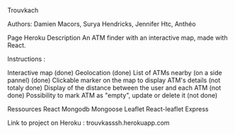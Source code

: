 Trouvkach

Authors: Damien Macors, Surya Hendricks, Jennifer Htc, Anthéo

Page Heroku
Description
An ATM finder with an interactive map, made with React.

Instructions :

 Interactive map (done)
 Geolocation (done)
 List of ATMs nearby (on a side pannel) (done)
 Clickable marker on the map to display ATM's details (not totaly done)
 Display of the distance between the user and each ATM (not done)
 Possibility to mark ATM as "empty", update or delete it (not done)


Ressources
React
Mongodb
Mongoose
Leaflet
React-leaflet
Express

Link to project on Heroku :  trouvkasssh.herokuapp.com
